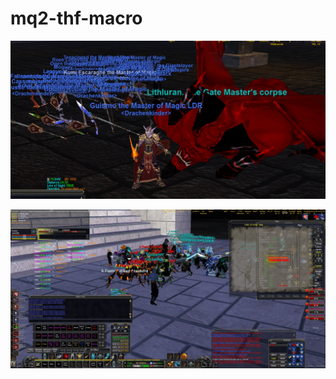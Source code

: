 # mq2-thf-macro

![Alt text](https://github.com/moguay/mq2-thf-macro/raw/master/Captures/Lithluran.PNG "Lith Capture")

![Alt text](https://github.com/moguay/mq2-thf-macro/raw/master/Captures/HealingTest%20Capture.JPG "UI Capture")
